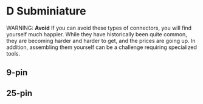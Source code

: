 # D Subminiature

WARNING: **Avoid** If you can avoid these types of connectors, you will
find yourself much happier. While they have historically been quite
common, they are becoming harder and harder to get, and the prices are
going up. In addition, assembling them yourself can be a challenge
requiring specialized tools.

## 9-pin

## 25-pin
